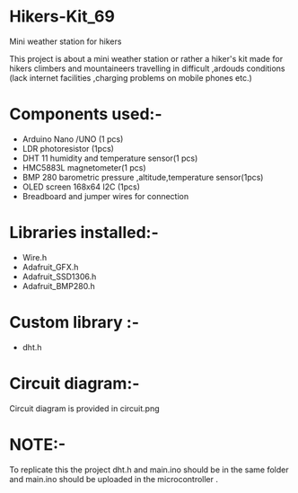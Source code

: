 # Hikers-Kit_69
Mini weather station for hikers 

This project is about a mini weather station or rather a hiker's kit made for hikers climbers and  mountaineers travelling in difficult ,ardouds conditions (lack internet facilities ,charging problems on mobile phones etc.)

# Components used:-
* Arduino Nano /UNO (1 pcs)
* LDR photoresistor (1pcs)
* DHT 11 humidity and temperature sensor(1 pcs)
* HMC5883L magnetometer(1 pcs) 
* BMP 280 barometric pressure ,altitude,temperature sensor(1pcs)
* OLED screen 168x64 I2C (1pcs)
* Breadboard  and jumper wires for connection 

# Libraries installed:-
*  Wire.h
* Adafruit_GFX.h
* Adafruit_SSD1306.h
* Adafruit_BMP280.h

# Custom library :-
* dht.h

# Circuit diagram:-
Circuit diagram is provided in circuit.png

# NOTE:-
To replicate this the project dht.h and main.ino should be in the same folder and main.ino should be uploaded in the microcontroller .
